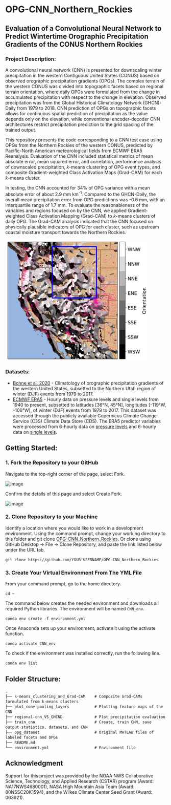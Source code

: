 # OPG-CNN_Northern_Rockies

## Evaluation of a Convolutional Neural Network to Predict Wintertime Orographic Precipitation Gradients of the CONUS Northern Rockies

### Project Description: 

A convolutional neural network (CNN) is presented for downscaling winter precipitation in the western Contiguous United States (CONUS) based on observed orographic precipitation gradients (OPGs). The complex terrain of the western CONUS was divided into topographic facets based on regional terrain orientation, where daily OPGs were formulated from the change in accumulated precipitation with respect to the change in elevation. Observed precipitation was from the Global Historical Climatology Network (GHCN)-Daily from 1979 to 2018. CNN prediction of OPGs on topographic facets allows for continuous spatial prediction of precipitation as the value depends only on the elevation, while conventional encoder-decoder CNN architectures restrict precipitation prediction to the grid spacing of the trained output. 

This repository presents the code corresponding to a CNN test case using OPGs from the Northern Rockies of the western CONUS, predicted by Pacific-North American meteorological fields from ECMWF ERA5 Reanalysis. Evaluation of the CNN included statistical metrics of mean absolute error, mean squared error, and correlation, performance analysis of downscaled precipitation, _k_-means clustering of OPG event types, and composite Gradient-weighted Class Activation Maps (Grad-CAM) for each _k_-means cluster. 

In testing, the CNN accounted for 34% of OPG variance with a mean absolute error of about 2.9 mm km<sup>-1</sup>. Compared to the GHCN-Daily, the overall mean precipitation error from OPG predictions was -0.6 mm, with an interquartile range of 1.7 mm. To evaluate the reasonableness of the variables and regions focused on by the CNN, we applied Gradient-weighted Class Activation Mapping (Grad-CAM) to _k_-means clusters of daily OPG. The Grad-CAM analysis indicated that the CNN focused on physically plausible indicators of OPG for each cluster, such as upstream coastal moisture transport towards the Northern Rockies.

<a href="url"><img src="https://github.com/s-wolvin/OPG-CNN_Northern_Rockies/blob/main/opg_dataset/facet-orienations_ghcnd_northern-rockies.jpeg" align="center" alt="Western CONUS Domain" width="450"></a>


### Datasets:
* [Bohne et al. 2020](https://doi.org/10.1175/JHM-D-19-0229.1) - Climatology of orographic precipitation gradients of the western United States, subsetted to the Northern Utah region of winter (DJF) events from 1979 to 2017.
* [ECMWF ERA5](https://doi.org/10.1002/qj.3803) - Hourly data on pressure levels and single levels from 1940 to present, subsetted to latitudes [36°N, 45°N], longitudes [-119°W, -106°W], of winter (DJF) events from 1979 to 2017. This dataset was accessed through the publicly available Copernicus Climate Change Service (C3S) Climate Data Store (CDS). The ERA5 predictor variables were processed from 6-hourly data on [pressure levels](https://cds.climate.copernicus.eu/cdsapp#!/dataset/reanalysis-era5-pressure-levels?tab=overview) and 6-hourly data on [single levels](https://cds.climate.copernicus.eu/cdsapp#!/dataset/reanalysis-era5-single-levels?tab=form).

## Getting Started:
### 1. Fork the Repository to your GitHub

Navigate to the top-right corner of the page, select Fork.

![image](https://github.com/s-wolvin/OPG-CNN-Northern-Utah-CIROH-Workshop/assets/34422513/6b96d86e-1ebb-4652-b0f8-c37fb46da3ca)

Confirm the details of this page and select Create Fork.

![image](https://github.com/s-wolvin/OPG-CNN-Northern-Utah-CIROH-Workshop/assets/34422513/343220ce-ec44-40be-a712-f21eaa2dbccc)

### 2. Clone Repository to your Machine
Identify a location where you would like to work in a development environment. Using the command prompt, change your working directory to this folder and git clone [OPG-CNN_Northern_Rockies](https://github.com/s-wolvin/OPG-CNN_Northern_Rockies). Or clone using GitHub Desktop -> File -> Clone Repository, and paste the link listed below under the URL tab.
```
git clone https://github.com/YOUR-USERNAME/OPG-CNN_Northern_Rockies
```

### 3. Create Your Virtual Environment From The YML File
From your command prompt, go to the home directory.
```
cd ~
```
The command below creates the needed environment and downloads all required Python libraries. The environment will be named `CNN_env`.
```
conda env create -f environment.yml
```
Once Anaconda sets up your environment, activate it using the activate function.
```
conda activate CNN_env
```
To check if the environment was installed correctly, run the following line.
```
conda env list
```



## Folder Structure:
    .
    ├── k-means_clustering_and_Grad-CAM    # Composite Grad-CAMs formulated from k-means clusters
    ├── plot_conv-pooling_layers           # Plotting feature maps of the CNN
    ├── regional-cnn_VS_GHCND              # Plot precipitation evaluation
    ├── train_cnn                          # Create, train CNN, save output statistics, datasets, and CNN
    ├── opg_dataset                        # Original MATLAB files of labeled facets and OPGs
    ├── README.md                 
    └── environment.yml                    # Environment file

## Acknowledgment

Support for this project was provided by the NOAA NWS Collaborative Science, Technology, and Applied Research (CSTAR) program (Award: NA17NWS4680001), NASA High Mountain Asia Team (Award: 80NSSC20K1594), and the Wilkes Climate Center Seed Grant (Award: 003921). 

